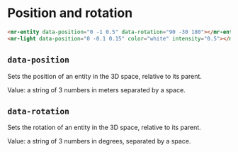 # Position and rotation

```html
<mr-entity data-position="0 -1 0.5" data-rotation="90 -30 180"></mr-entity>
<mr-light data-position="0 -0.1 0.15" color="white" intensity="0.5"></mr-light>
```

## `data-position`

Sets the position of an entity in the 3D space, relative to its parent.

Value: a string of 3 numbers in meters separated by a space.

## `data-rotation`

Sets the rotation of an entity in the 3D space, relative to its parent.

Value: a string of 3 numbers in degrees, separated by a space.